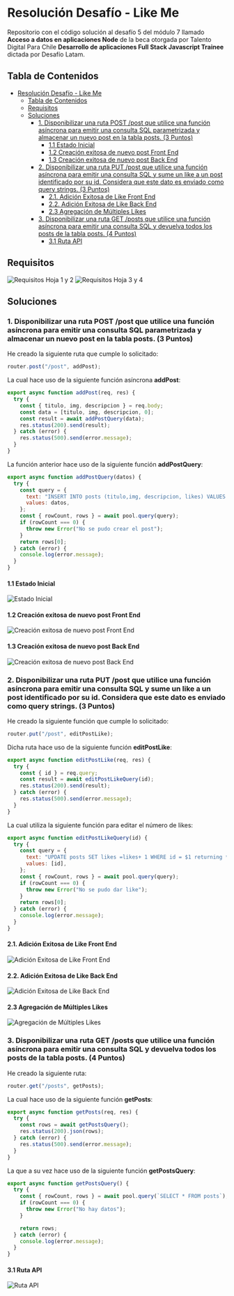# Resolución Desafío - Like Me

Repositorio con el código solución al desafío 5 del módulo 7 llamado **Acceso a datos en aplicaciones Node** de la beca otorgada por Talento Digital Para Chile **Desarrollo de aplicaciones Full Stack Javascript Trainee** dictada por Desafío Latam.

## Tabla de Contenidos

- [Resolución Desafío - Like Me](#resolución-desafío---like-me)
  - [Tabla de Contenidos](#tabla-de-contenidos)
  - [Requisitos](#requisitos)
  - [Soluciones](#soluciones)
    - [1. Disponibilizar una ruta POST /post que utilice una función asíncrona para emitir una consulta SQL parametrizada y almacenar un nuevo post en la tabla posts. (3 Puntos)](#1-disponibilizar-una-ruta-post-post-que-utilice-una-función-asíncrona-para-emitir-una-consulta-sql-parametrizada-y-almacenar-un-nuevo-post-en-la-tabla-posts-3-puntos)
      - [1.1 Estado Inicial](#11-estado-inicial)
      - [1.2 Creación exitosa de nuevo post Front End](#12-creación-exitosa-de-nuevo-post-front-end)
      - [1.3 Creación exitosa de nuevo post Back End](#13-creación-exitosa-de-nuevo-post-back-end)
    - [2. Disponibilizar una ruta PUT /post que utilice una función asíncrona para emitir una consulta SQL y sume un like a un post identificado por su id. Considera que este dato es enviado como query strings. (3 Puntos)](#2-disponibilizar-una-ruta-put-post-que-utilice-una-función-asíncrona-para-emitir-una-consulta-sql-y-sume-un-like-a-un-post-identificado-por-su-id-considera-que-este-dato-es-enviado-como-query-strings-3-puntos)
      - [2.1. Adición Exitosa de Like Front End](#21-adición-exitosa-de-like-front-end)
      - [2.2. Adición Exitosa de Like Back End](#22-adición-exitosa-de-like-back-end)
      - [2.3 Agregación de Múltiples Likes](#23-agregación-de-múltiples-likes)
    - [3. Disponibilizar una ruta GET /posts que utilice una función asíncrona para emitir una consulta SQL y devuelva todos los posts de la tabla posts. (4 Puntos)](#3-disponibilizar-una-ruta-get-posts-que-utilice-una-función-asíncrona-para-emitir-una-consulta-sql-y-devuelva-todos-los-posts-de-la-tabla-posts-4-puntos)
      - [3.1 Ruta API](#31-ruta-api)

## Requisitos

![Requisitos Hoja 1 y 2](./screenshots/requisitos_1_2.webp)
![Requisitos Hoja 3 y 4](./screenshots/requisitos_3_4.webp)

## Soluciones

### 1. Disponibilizar una ruta POST /post que utilice una función asíncrona para emitir una consulta SQL parametrizada y almacenar un nuevo post en la tabla posts. (3 Puntos)

He creado la siguiente ruta que cumple lo solicitado:

```js
router.post("/post", addPost);
```

La cual hace uso de la siguiente función asíncrona **addPost**:

```js
export async function addPost(req, res) {
  try {
    const { titulo, img, descripcion } = req.body;
    const data = [titulo, img, descripcion, 0];
    const result = await addPostQuery(data);
    res.status(200).send(result);
  } catch (error) {
    res.status(500).send(error.message);
  }
}
```

La función anterior hace uso de la siguiente función **addPostQuery**:

```js
export async function addPostQuery(datos) {
  try {
    const query = {
      text: "INSERT INTO posts (titulo,img, descripcion, likes) VALUES ($1, $2, $3, $4) returning *",
      values: datos,
    };
    const { rowCount, rows } = await pool.query(query);
    if (rowCount === 0) {
      throw new Error("No se pudo crear el post");
    }
    return rows[0];
  } catch (error) {
    console.log(error.message);
  }
}
```

#### 1.1 Estado Inicial

![Estado Inicial](./screenshots/estado_inicial.png)

#### 1.2 Creación exitosa de nuevo post Front End

![Creación exitosa de nuevo post Front End](./screenshots/creacion_exitosa_front.png)

#### 1.3 Creación exitosa de nuevo post Back End

![Creación exitosa de nuevo post Back End](./screenshots/creacion_exitosa_back.jpg)

### 2. Disponibilizar una ruta PUT /post que utilice una función asíncrona para emitir una consulta SQL y sume un like a un post identificado por su id. Considera que este dato es enviado como query strings. (3 Puntos)

He creado la siguiente función que cumple lo solicitado:

```js
router.put("/post", editPostLike);
```

Dicha ruta hace uso de la siguiente función **editPostLike**:

```js
export async function editPostLike(req, res) {
  try {
    const { id } = req.query;
    const result = await editPostLikeQuery(id);
    res.status(200).send(result);
  } catch (error) {
    res.status(500).send(error.message);
  }
}
```

La cual utiliza la siguiente función para editar el número de likes:

```js
export async function editPostLikeQuery(id) {
  try {
    const query = {
      text: "UPDATE posts SET likes =likes+ 1 WHERE id = $1 returning *",
      values: [id],
    };
    const { rowCount, rows } = await pool.query(query);
    if (rowCount === 0) {
      throw new Error("No se pudo dar like");
    }
    return rows[0];
  } catch (error) {
    console.log(error.message);
  }
}
```

#### 2.1. Adición Exitosa de Like Front End

![Adición Exitosa de Like Front End](./screenshots/adicion_exitosa_like_front.webp)

#### 2.2. Adición Exitosa de Like Back End

![Adición Exitosa de Like Back End](./screenshots/adicion_exitosa_like_back.jpg)

#### 2.3 Agregación de Múltiples Likes

![Agregación de Múltiples Likes](./screenshots/adicion_multiples_likes.webp)

### 3. Disponibilizar una ruta GET /posts que utilice una función asíncrona para emitir una consulta SQL y devuelva todos los posts de la tabla posts. (4 Puntos)

He creado la siguiente ruta:

```js
router.get("/posts", getPosts);
```

La cual hace uso de la siguiente función **getPosts**:

```js
export async function getPosts(req, res) {
  try {
    const rows = await getPostsQuery();
    res.status(200).json(rows);
  } catch (error) {
    res.status(500).send(error.message);
  }
}
```

La que a su vez hace uso de la siguiente función **getPostsQuery**:

```js
export async function getPostsQuery() {
  try {
    const { rowCount, rows } = await pool.query(`SELECT * FROM posts`);
    if (rowCount === 0) {
      throw new Error("No hay datos");
    }

    return rows;
  } catch (error) {
    console.log(error.message);
  }
}
```

#### 3.1 Ruta API

![Ruta API](./screenshots/api.png)
